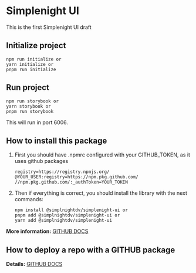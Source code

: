 # **Simplenight UI**

This is the first Simplenight UI draft

## **Initialize project**

```
npm run initialize or
yarn initialize or
pnpm run initialize
```

## **Run project**

```
npm run storybook or
yarn storybook or
pnpm run storybook
```

This will run in port 6006.

## **How to install this package**

1. First you should have .npmrc configured with your GITHUB_TOKEN, as it uses github packages

   ```
   registry=https://registry.npmjs.org/
   @YOUR_USER:registry=https://npm.pkg.github.com/
   //npm.pkg.github.com/:_authToken=YOUR_TOKEN
   ```

2. Then if everything is correct, you should install the library with the next commands:

   ```
   npm install @simplnightdv/simplenight-ui or
   pnpm add @simplnightdv/simplenight-ui or
   yarn add @simplnightdv/simplenight-ui
   ```

**More information:** [GITHUB DOCS](https://docs.github.com/en/packages/working-with-a-github-packages-registry/working-with-the-npm-registry)

## **How to deploy a repo with a GITHUB package**

**Details:** [GITHUB DOCS](https://docs.github.com/en/packages/working-with-a-github-packages-registry/working-with-the-npm-registry)
